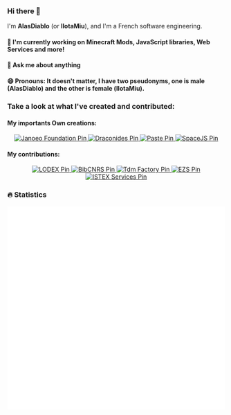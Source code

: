 ### Hi there 👋

I'm **AlasDiablo** (or **lIotaMiu**), and I'm a French software engineering.

#### 🔭 I'm currently working on Minecraft Mods, JavaScript libraries, Web Services and more!

#### 💬 Ask me about anything

#### 😄 Pronouns: It doesn't matter, I have two pseudonyms, one is male (AlasDiablo) and the other is female (lIotaMiu).

### Take a look at what I've created and contributed:

#### My importants Own creations:

<p align="center">
    <a href="https://github.com/Janoeo/Foundation" target="_blank">
        <img src="https://github-readme-stats.vercel.app/api/pin/?username=Janoeo&repo=Foundation" alt="Janoeo Foundation Pin"/>
    </a>
    <a href="https://github.com/AlasDiablo/draconides" target="_blank">
        <img src="https://github-readme-stats.vercel.app/api/pin/?username=AlasDiablo&repo=draconides" alt="Draconides Pin"/>
    </a>
    <a href="https://github.com/AlasDiablo/Paste" target="_blank">
        <img src="https://github-readme-stats.vercel.app/api/pin/?username=AlasDiablo&repo=Paste" alt="Paste Pin"/>
    </a>
    <a href="https://github.com/AlasDiablo/SpaceJS" target="_blank">
        <img src="https://github-readme-stats.vercel.app/api/pin/?username=AlasDiablo&repo=SpaceJS" alt="SpaceJS Pin"/>
    </a>
</p>

#### My contributions:

<p align="center">
    <a href="https://github.com/Inist-CNRS/lodex" target="_blank">
        <img src="https://github-readme-stats.vercel.app/api/pin/?username=Inist-CNRS&repo=lodex" alt="LODEX Pin"/>
    </a>
    <a href="https://github.com/BibCnrs/bibcnrs-front" target="_blank">
        <img src="https://github-readme-stats.vercel.app/api/pin/?username=BibCnrs&repo=bibcnrs-front" alt="BibCNRS Pin"/>
    </a>
    <a href="https://github.com/Inist-CNRS/tdm-factory" target="_blank">
        <img src="https://github-readme-stats.vercel.app/api/pin/?username=Inist-CNRS&repo=tdm-factory" alt="Tdm Factory Pin"/>
    </a>
    <a href="https://github.com/Inist-CNRS/ezs" target="_blank">
        <img src="https://github-readme-stats.vercel.app/api/pin/?username=Inist-CNRS&repo=ezs" alt="EZS Pin"/>
    </a>
    <a href="https://github.com/Inist-CNRS/web-services" target="_blank">
        <img src="https://github-readme-stats.vercel.app/api/pin/?username=Inist-CNRS&repo=web-services" alt="ISTEX Services Pin"/>
    </a>
</p>

### 🔥 Statistics

<p align="center">
    <img src="./github-metrics.svg" alt="AlasDiablo stats"/>
</p>


<!--
**AlasDiablo/AlasDiablo** is a ✨ _special_ ✨ repository because its `README.md` (this file) appears on your GitHub profile.

Here are some ideas to get you started:

- 🔭 I’m currently working on ...
- 🌱 I’m currently learning ...
- 👯 I’m looking to collaborate on ...
- 🤔 I’m looking for help with ...
- 💬 Ask me about ...
- 📫 How to reach me: ...
- 😄 Pronouns: ...
- ⚡ Fun fact: ...
-->

